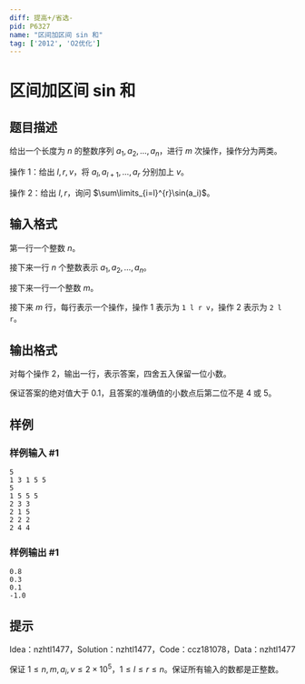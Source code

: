 ```yaml
---
diff: 提高+/省选-
pid: P6327
name: "区间加区间 sin 和"
tag: ['2012', 'O2优化']
---
```

# 区间加区间 sin 和
## 题目描述

给出一个长度为 $n$ 的整数序列 $a_1,a_2,\ldots,a_n$，进行 $m$ 次操作，操作分为两类。

操作 $1$：给出 $l,r,v$，将 $a_l,a_{l+1},\ldots,a_r$ 分别加上 $v$。

操作 $2$：给出 $l,r$，询问 $\sum\limits_{i=l}^{r}\sin(a_i)$。
## 输入格式

第一行一个整数 $n$。

接下来一行 $n$ 个整数表示 $a_1,a_2,\ldots,a_n$。

接下来一行一个整数 $m$。

接下来 $m$ 行，每行表示一个操作，操作 $1$ 表示为 `1 l r v`，操作 $2$ 表示为 `2 l r`。

## 输出格式

对每个操作 $2$，输出一行，表示答案，四舍五入保留一位小数。

保证答案的绝对值大于 $0.1$，且答案的准确值的小数点后第二位不是 $4$ 或 $5$。
## 样例

### 样例输入 #1
```
5
1 3 1 5 5
5
1 5 5 5
2 3 3
2 1 5
2 2 2
2 4 4
```
### 样例输出 #1
```
0.8
0.3
0.1
-1.0
```
## 提示

Idea：nzhtl1477，Solution：nzhtl1477，Code：ccz181078，Data：nzhtl1477

保证 $1\leq n,m,a_i,v\leq 2\times 10^5$，$1\leq l\leq r\leq n$。保证所有输入的数都是正整数。
